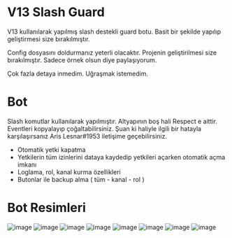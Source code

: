 # V13 Slash Guard

V13 kullanılarak yapılmış slash destekli guard botu. Basit bir şekilde yapılıp geliştirmesi size bırakılmıştır.

Config dosyasını doldurmanız yeterli olacaktır. Projenin geliştirilmesi size bırakılmıştır. Sadece örnek olsun diye paylaşıyorum. 

Çok fazla detaya inmedim. Uğraşmak istemedim.

# Bot

Slash komutlar kullanılarak yapılmıştır. Altyapının boş hali Respect e aittir. Eventleri kopyalayıp çoğaltabilirsiniz. Şuan ki haliyle ilgili bir hatayla karşılaşırsanız Aris Lesnar#1953 iletişime geçebilirsiniz. 

- Otomatik yetki kapatma
- Yetkilerin tüm izinlerini dataya kaydedip yetkileri açarken otomatik açma imkanı
- Loglama, rol, kanal kurma özellikleri
- Butonlar ile backup alma ( tüm - kanal - rol )


# Bot Resimleri

![image](https://cdn.discordapp.com/attachments/956549145454313503/969172751476752404/1.PNG)
![image](https://cdn.discordapp.com/attachments/956549145454313503/969172752969900032/2.PNG)
![image](https://cdn.discordapp.com/attachments/956549145454313503/969172751678074940/3.PNG)
![image](https://cdn.discordapp.com/attachments/956549145454313503/969172751900352532/4.PNG)
![image](https://cdn.discordapp.com/attachments/956549145454313503/969172752118472725/5.PNG)
![image](https://cdn.discordapp.com/attachments/956549145454313503/969172752340766740/6.PNG)
![image](https://cdn.discordapp.com/attachments/956549145454313503/969172752546279464/7.PNG)
![image](https://cdn.discordapp.com/attachments/956549145454313503/969172752760205352/8.PNG)


